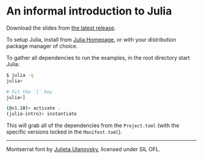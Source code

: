 # An informal introduction to Julia

Download the slides from [the latest release](https://github.com/astro-group-bristol/julia-intro/releases/latest).

To setup Julia, install from [Julia Homepage](https://julialang.org/downloads/), or with your distribution package manager of choice.

To gather all dependencies to run the examples, in the root directory start Julia:
```bash
$ julia -q
julia>

# hit the `]` key
julia>]

(@v1.10)> activate .
(julia-intro)> instantiate
```

This will grab all of the dependencies from the `Project.toml` (with the specific versions locked in the `Manifest.toml`).

---

Montserrat font by [Julieta Ulanovsky](https://github.com/JulietaUla/Montserrat), licensed under SIL OFL.
